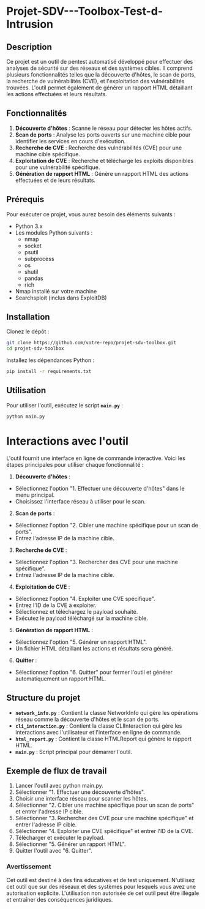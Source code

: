 # Projet-SDV---Toolbox-Test-d-Intrusion

## Description

Ce projet est un outil de pentest automatisé développé pour effectuer des analyses de sécurité sur des réseaux et des systèmes cibles. Il comprend plusieurs fonctionnalités telles que la découverte d'hôtes, le scan de ports, la recherche de vulnérabilités (CVE), et l'exploitation des vulnérabilités trouvées. L'outil permet également de générer un rapport HTML détaillant les actions effectuées et leurs résultats.

## Fonctionnalités

1. **Découverte d'hôtes** : Scanne le réseau pour détecter les hôtes actifs.
2. **Scan de ports** : Analyse les ports ouverts sur une machine cible pour identifier les services en cours d'exécution.
3. **Recherche de CVE** : Recherche des vulnérabilités (CVE) pour une machine cible spécifique.
4. **Exploitation de CVE** : Recherche et télécharge les exploits disponibles pour une vulnérabilité spécifique.
5. **Génération de rapport HTML** : Génère un rapport HTML des actions effectuées et de leurs résultats.

## Prérequis

Pour exécuter ce projet, vous aurez besoin des éléments suivants :

- Python 3.x
- Les modules Python suivants :
  - nmap
  - socket
  - psutil
  - subprocess
  - os
  - shutil
  - pandas
  - rich
- Nmap installé sur votre machine
- Searchsploit (inclus dans ExploitDB)

## Installation

Clonez le dépôt :

```bash
git clone https://github.com/votre-repo/projet-sdv-toolbox.git
cd projet-sdv-toolbox
```

Installez les dépendances Python :

```bash
pip install -r requirements.txt
```

## Utilisation
Pour utiliser l'outil, exécutez le script **`main.py`** :

```bash
python main.py
```

# Interactions avec l'outil
L'outil fournit une interface en ligne de commande interactive. Voici les étapes principales pour utiliser chaque fonctionnalité :

1. **Découverte d'hôtes** :

  - Sélectionnez l'option "1. Effectuer une découverte d'hôtes" dans le menu principal.
  - Choisissez l'interface réseau à utiliser pour le scan.

2. **Scan de ports** :

  - Sélectionnez l'option "2. Cibler une machine spécifique pour un scan de ports".
  - Entrez l'adresse IP de la machine cible.

3. **Recherche de CVE** :

  - Sélectionnez l'option "3. Rechercher des CVE pour une machine spécifique".
  - Entrez l'adresse IP de la machine cible.

4. **Exploitation de CVE** :

  - Sélectionnez l'option "4. Exploiter une CVE spécifique".
  - Entrez l'ID de la CVE à exploiter.
  - Sélectionnez et téléchargez le payload souhaité.
  - Exécutez le payload téléchargé sur la machine cible.
  
5. **Génération de rapport HTML** :

  - Sélectionnez l'option "5. Générer un rapport HTML".
  - Un fichier HTML détaillant les actions et résultats sera généré.

6. **Quitter** :

  - Sélectionnez l'option "6. Quitter" pour fermer l'outil et générer automatiquement un rapport HTML.

## Structure du projet
  - **`network_info.py`** : Contient la classe NetworkInfo qui gère les opérations réseau comme la découverte d'hôtes et le scan de ports.
  - **`cli_interaction.py`** : Contient la classe CLIInteraction qui gère les interactions avec l'utilisateur et l'interface en ligne de commande.
  - **`html_report.py`** : Contient la classe HTMLReport qui génère le rapport HTML.
  - **`main.py`** : Script principal pour démarrer l'outil.

## Exemple de flux de travail
1. Lancer l'outil avec python main.py.
2. Sélectionner "1. Effectuer une découverte d'hôtes".
3. Choisir une interface réseau pour scanner les hôtes.
4. Sélectionner "2. Cibler une machine spécifique pour un scan de ports" et entrer l'adresse IP cible.
5. Sélectionner "3. Rechercher des CVE pour une machine spécifique" et entrer l'adresse IP cible.
6. Sélectionner "4. Exploiter une CVE spécifique" et entrer l'ID de la CVE.
7. Télécharger et exécuter le payload.
8. Sélectionner "5. Générer un rapport HTML".
9. Quitter l'outil avec "6. Quitter".
    
### Avertissement
Cet outil est destiné à des fins éducatives et de test uniquement. N'utilisez cet outil que sur des réseaux et des systèmes pour lesquels vous avez une autorisation explicite. L'utilisation non autorisée de cet outil peut être illégale et entraîner des conséquences juridiques.
